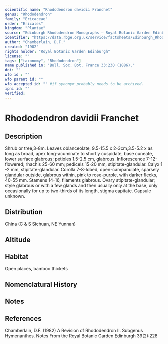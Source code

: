 ```yaml
---
scientific name: "Rhododendron davidii Franchet"
genus: "Rhododendron"
family: "Ericaceae"
order: "Ericales"
kingdom: "Plantae"
source: "Edinburgh Rhododendron Monographs – Royal Botanic Garden Edinburgh"
identifier: "https://data.rbge.org.uk/service/factsheets/Edinburgh_Rhododendron_Monographs.xhtml"
author: "Chamberlain, D.F."
created: "1982"
rights holder: "Royal Botanic Garden Edinburgh"
license: ""
tags: ["taxonomy", "Rhododendron"]
name published in: "Bull. Soc. Bot. France 33:230 (1886)."
doi: ""
wfo id : ""
wfo parent id: ""
wfo accepted id: "" #if synonym probably needs to be archived.                      
ipni id: ""
verified:
---
```


                       

# Rhododendron davidii Franchet

## Description
Shrub or tree,3-8m. Leaves oblanceolate, 9.5-15.5 x 2-3cm,3.5-5.2 x as long as broad, apex long-acuminate to shortly cuspidate, base cuneate, lower surface glabrous; petioles 1.5-2.5 cm, glabrous. Inflorescence 7-12-flowered; rhachis 25-60 mm; pedicels 15-20 mm, stipitate-glandular. Calyx 1 -2 mm, stipitate-glandular. Corolla 7-8-lobed, open-campanulate, sparsely glandular outside, glabrous within, pink to rose-purple, with darker flecks, 40-55 mm. Stamens 14-16, filaments glabrous. Ovary stipitate-glandular; style glabrous or with a few glands and then usually only at the base, only occasionally for up to two-thirds of its length, stigma capitate. Capsule unknown.

## Distribution
China (C & S Sichuan, NE Yunnan)

## Altitude


## Habitat
Open places, bamboo thickets

## Nomenclatural History

                       
## Notes


## References

Chamberlain, D.F. (1982) A Revision of Rhododendron II. Subgenus Hymenanthes. Notes From the Royal Botanic Garden Edinburgh 39(2):228
